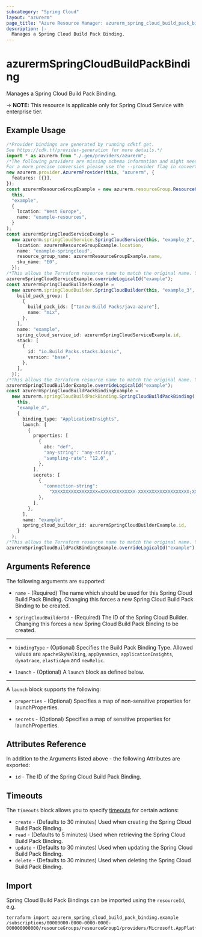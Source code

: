 ```yaml
---
subcategory: "Spring Cloud"
layout: "azurerm"
page_title: "Azure Resource Manager: azurerm_spring_cloud_build_pack_binding"
description: |-
  Manages a Spring Cloud Build Pack Binding.
---
```


# azurermSpringCloudBuildPackBinding

Manages a Spring Cloud Build Pack Binding.

\-> **NOTE:** This resource is applicable only for Spring Cloud Service with enterprise tier.

## Example Usage

```typescript
/*Provider bindings are generated by running cdktf get.
See https://cdk.tf/provider-generation for more details.*/
import * as azurerm from "./.gen/providers/azurerm";
/*The following providers are missing schema information and might need manual adjustments to synthesize correctly: azurerm.
For a more precise conversion please use the --provider flag in convert.*/
new azurerm.provider.AzurermProvider(this, "azurerm", {
  features: [{}],
});
const azurermResourceGroupExample = new azurerm.resourceGroup.ResourceGroup(
  this,
  "example",
  {
    location: "West Europe",
    name: "example-resources",
  }
);
const azurermSpringCloudServiceExample =
  new azurerm.springCloudService.SpringCloudService(this, "example_2", {
    location: azurermResourceGroupExample.location,
    name: "example-springcloud",
    resource_group_name: azurermResourceGroupExample.name,
    sku_name: "E0",
  });
/*This allows the Terraform resource name to match the original name. You can remove the call if you don't need them to match.*/
azurermSpringCloudServiceExample.overrideLogicalId("example");
const azurermSpringCloudBuilderExample =
  new azurerm.springCloudBuilder.SpringCloudBuilder(this, "example_3", {
    build_pack_group: [
      {
        build_pack_ids: ["tanzu-Build Packs/java-azure"],
        name: "mix",
      },
    ],
    name: "example",
    spring_cloud_service_id: azurermSpringCloudServiceExample.id,
    stack: [
      {
        id: "io.Build Packs.stacks.bionic",
        version: "base",
      },
    ],
  });
/*This allows the Terraform resource name to match the original name. You can remove the call if you don't need them to match.*/
azurermSpringCloudBuilderExample.overrideLogicalId("example");
const azurermSpringCloudBuildPackBindingExample =
  new azurerm.springCloudBuildPackBinding.SpringCloudBuildPackBinding(
    this,
    "example_4",
    {
      binding_type: "ApplicationInsights",
      launch: [
        {
          properties: [
            {
              abc: "def",
              "any-string": "any-string",
              "sampling-rate": "12.0",
            },
          ],
          secrets: [
            {
              "connection-string":
                "XXXXXXXXXXXXXXXXX=XXXXXXXXXXXXX-XXXXXXXXXXXXXXXXXXX;XXXXXXXXXXXXXXXXX=XXXXXXXXXXXXXXXXXXX",
            },
          ],
        },
      ],
      name: "example",
      spring_cloud_builder_id: azurermSpringCloudBuilderExample.id,
    }
  );
/*This allows the Terraform resource name to match the original name. You can remove the call if you don't need them to match.*/
azurermSpringCloudBuildPackBindingExample.overrideLogicalId("example");

```

## Arguments Reference

The following arguments are supported:

*   `name` - (Required) The name which should be used for this Spring Cloud Build Pack Binding. Changing this forces a new Spring Cloud Build Pack Binding to be created.

*   `springCloudBuilderId` - (Required) The ID of the Spring Cloud Builder. Changing this forces a new Spring Cloud Build Pack Binding to be created.

***

*   `bindingType` - (Optional) Specifies the Build Pack Binding Type. Allowed values are `apacheSkyWalking`, `appDynamics`, `applicationInsights`, `dynatrace`, `elasticApm` and `newRelic`.

*   `launch` - (Optional) A `launch` block as defined below.

***

A `launch` block supports the following:

*   `properties` - (Optional) Specifies a map of non-sensitive properties for launchProperties.

*   `secrets` - (Optional) Specifies a map of sensitive properties for launchProperties.

## Attributes Reference

In addition to the Arguments listed above - the following Attributes are exported:

* `id` - The ID of the Spring Cloud Build Pack Binding.

## Timeouts

The `timeouts` block allows you to specify [timeouts](https://www.terraform.io/language/resources/syntax#operation-timeouts) for certain actions:

* `create` - (Defaults to 30 minutes) Used when creating the Spring Cloud Build Pack Binding.
* `read` - (Defaults to 5 minutes) Used when retrieving the Spring Cloud Build Pack Binding.
* `update` - (Defaults to 30 minutes) Used when updating the Spring Cloud Build Pack Binding.
* `delete` - (Defaults to 30 minutes) Used when deleting the Spring Cloud Build Pack Binding.

## Import

Spring Cloud Build Pack Bindings can be imported using the `resourceId`, e.g.

```console
terraform import azurerm_spring_cloud_build_pack_binding.example /subscriptions/00000000-0000-0000-0000-000000000000/resourceGroups/resourceGroup1/providers/Microsoft.AppPlatform/spring/service1/buildServices/buildService1/builders/builder1/buildPackBindings/binding1
```
